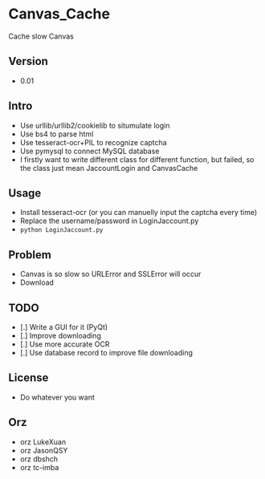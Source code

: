 # Canvas_Cache
Cache slow Canvas

## Version
* 0.01

## Intro
* Use urllib/urllib2/cookielib to situmulate login
* Use bs4 to parse html
* Use tesseract-ocr+PIL to recognize captcha
* Use pymysql to connect MySQL database
* I firstly want to write different class for different function, but failed, so the class just mean JaccountLogin and CanvasCache

## Usage
* Install tesseract-ocr (or you can manuelly input the captcha every time)
* Replace the username/password in LoginJaccount.py
* `python LoginJaccount.py`

## Problem
* Canvas is so slow so URLError and SSLError will occur
* Download 

## TODO
* [.] Write a GUI for it (PyQt)
* [.] Improve downloading
* [.] Use more accurate OCR
* [.] Use database record to improve file downloading

## License
* Do whatever you want

## Orz
* orz LukeXuan
* orz JasonQSY
* orz dbshch
* orz tc-imba
